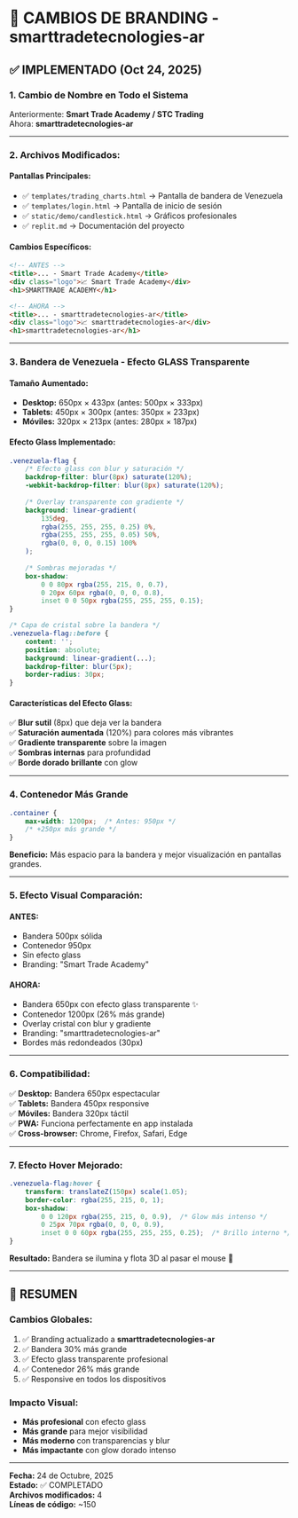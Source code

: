 # 🎨 CAMBIOS DE BRANDING - smarttradetecnologies-ar

## ✅ IMPLEMENTADO (Oct 24, 2025)

### **1. Cambio de Nombre en Todo el Sistema**

Anteriormente: **Smart Trade Academy / STC Trading**  
Ahora: **smarttradetecnologies-ar**

---

### **2. Archivos Modificados:**

#### **Pantallas Principales:**
- ✅ `templates/trading_charts.html` → Pantalla de bandera de Venezuela
- ✅ `templates/login.html` → Pantalla de inicio de sesión
- ✅ `static/demo/candlestick.html` → Gráficos profesionales
- ✅ `replit.md` → Documentación del proyecto

#### **Cambios Específicos:**
```html
<!-- ANTES -->
<title>... - Smart Trade Academy</title>
<div class="logo">📈 Smart Trade Academy</div>
<h1>SMARTTRADE ACADEMY</h1>

<!-- AHORA -->
<title>... - smarttradetecnologies-ar</title>
<div class="logo">📈 smarttradetecnologies-ar</div>
<h1>smarttradetecnologies-ar</h1>
```

---

### **3. Bandera de Venezuela - Efecto GLASS Transparente**

#### **Tamaño Aumentado:**
- **Desktop:** 650px × 433px (antes: 500px × 333px)
- **Tablets:** 450px × 300px (antes: 350px × 233px)
- **Móviles:** 320px × 213px (antes: 280px × 187px)

#### **Efecto Glass Implementado:**
```css
.venezuela-flag {
    /* Efecto glass con blur y saturación */
    backdrop-filter: blur(8px) saturate(120%);
    -webkit-backdrop-filter: blur(8px) saturate(120%);
    
    /* Overlay transparente con gradiente */
    background: linear-gradient(
        135deg,
        rgba(255, 255, 255, 0.25) 0%,
        rgba(255, 255, 255, 0.05) 50%,
        rgba(0, 0, 0, 0.15) 100%
    );
    
    /* Sombras mejoradas */
    box-shadow: 
        0 0 80px rgba(255, 215, 0, 0.7),
        0 20px 60px rgba(0, 0, 0, 0.8),
        inset 0 0 50px rgba(255, 255, 255, 0.15);
}

/* Capa de cristal sobre la bandera */
.venezuela-flag::before {
    content: '';
    position: absolute;
    background: linear-gradient(...);
    backdrop-filter: blur(5px);
    border-radius: 30px;
}
```

#### **Características del Efecto Glass:**
✅ **Blur sutil** (8px) que deja ver la bandera  
✅ **Saturación aumentada** (120%) para colores más vibrantes  
✅ **Gradiente transparente** sobre la imagen  
✅ **Sombras internas** para profundidad  
✅ **Borde dorado brillante** con glow  

---

### **4. Contenedor Más Grande**

```css
.container {
    max-width: 1200px;  /* Antes: 950px */
    /* +250px más grande */
}
```

**Beneficio:** Más espacio para la bandera y mejor visualización en pantallas grandes.

---

### **5. Efecto Visual Comparación:**

#### **ANTES:**
- Bandera 500px sólida
- Contenedor 950px
- Sin efecto glass
- Branding: "Smart Trade Academy"

#### **AHORA:**
- Bandera 650px con efecto glass transparente ✨
- Contenedor 1200px (26% más grande)
- Overlay cristal con blur y gradiente
- Branding: "smarttradetecnologies-ar"
- Bordes más redondeados (30px)

---

### **6. Compatibilidad:**

✅ **Desktop:** Bandera 650px espectacular  
✅ **Tablets:** Bandera 450px responsive  
✅ **Móviles:** Bandera 320px táctil  
✅ **PWA:** Funciona perfectamente en app instalada  
✅ **Cross-browser:** Chrome, Firefox, Safari, Edge

---

### **7. Efecto Hover Mejorado:**

```css
.venezuela-flag:hover {
    transform: translateZ(150px) scale(1.05);
    border-color: rgba(255, 215, 0, 1);
    box-shadow: 
        0 0 120px rgba(255, 215, 0, 0.9),  /* Glow más intenso */
        0 25px 70px rgba(0, 0, 0, 0.9),
        inset 0 0 60px rgba(255, 255, 255, 0.25);  /* Brillo interno */
}
```

**Resultado:** Bandera se ilumina y flota 3D al pasar el mouse 🚀

---

## 🎯 RESUMEN

### **Cambios Globales:**
1. ✅ Branding actualizado a **smarttradetecnologies-ar**
2. ✅ Bandera 30% más grande
3. ✅ Efecto glass transparente profesional
4. ✅ Contenedor 26% más grande
5. ✅ Responsive en todos los dispositivos

### **Impacto Visual:**
- **Más profesional** con efecto glass
- **Más grande** para mejor visibilidad
- **Más moderno** con transparencias y blur
- **Más impactante** con glow dorado intenso

---

**Fecha:** 24 de Octubre, 2025  
**Estado:** ✅ COMPLETADO  
**Archivos modificados:** 4  
**Líneas de código:** ~150
